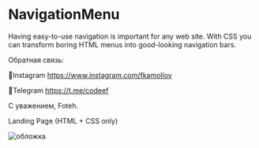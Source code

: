 # NavigationMenu
Having easy-to-use navigation is important for any web site.
With CSS you can transform boring HTML menus into good-looking navigation bars.

Обратная связь:

📌Instagram https://www.instagram.com/fkamollov

📌Telegram https://t.me/codeef

С уважением, Foteh.

Landing Page (HTML + CSS only)

![обложка](https://user-images.githubusercontent.com/55693215/104124189-6caa5480-5360-11eb-8678-890d289b0f1e.png)
